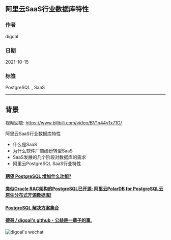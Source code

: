 ## 阿里云SaaS行业数据库特性   
  
### 作者  
digoal  
  
### 日期  
2021-10-15   
  
### 标签  
PostgreSQL , SaaS    
  
----  
  
## 背景  
视频回放: https://www.bilibili.com/video/BV1n44y1x71G/    
  
阿里云SaaS行业数据库特性    
- 什么是SaaS  
- 为什么软件厂商纷纷转型SaaS  
- SaaS发展的几个阶段对数据库的需求  
- 阿里云PostgreSQL SaaS行业特性  
    
  
#### [期望 PostgreSQL 增加什么功能?](https://github.com/digoal/blog/issues/76 "269ac3d1c492e938c0191101c7238216")
  
  
#### [类似Oracle RAC架构的PostgreSQL已开源: 阿里云PolarDB for PostgreSQL云原生分布式开源数据库!](https://github.com/ApsaraDB/PolarDB-for-PostgreSQL "57258f76c37864c6e6d23383d05714ea")
  
  
#### [PostgreSQL 解决方案集合](https://yq.aliyun.com/topic/118 "40cff096e9ed7122c512b35d8561d9c8")
  
  
#### [德哥 / digoal's github - 公益是一辈子的事.](https://github.com/digoal/blog/blob/master/README.md "22709685feb7cab07d30f30387f0a9ae")
  
  
![digoal's wechat](../pic/digoal_weixin.jpg "f7ad92eeba24523fd47a6e1a0e691b59")
  
